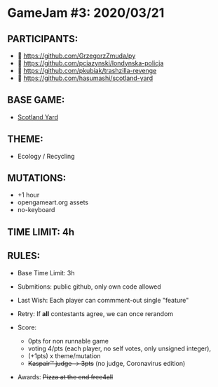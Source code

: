 # GameJam #3: 2020/03/21 #

## PARTICIPANTS: ##
- :1st_place_medal: https://github.com/GrzegorzZmuda/py
- :2nd_place_medal: https://github.com/pciazynski/londynska-policja
- :2nd_place_medal: https://github.com/pkubiak/trashzilla-revenge
- :3rd_place_medal: https://github.com/hasumashi/scotland-yard

## BASE GAME: ##
- [Scotland Yard](https://en.wikipedia.org/wiki/Scotland_Yard_(board_game))

## THEME: ##
- Ecology / Recycling

## MUTATIONS: ##
- +1 hour
- opengameart.org assets
- no-keyboard

## TIME LIMIT: 4h ##

## RULES: ##
- Base Time Limit: 3h
- Submitions: public github, only own code allowed
- Last Wish: Each player can commment-out single "feature"
- Retry: If **all** contestants agree, we can once rerandom
   
- Score:
   - 0pts for non runnable game
   - voting 4/pts (each player, no self votes, only unsigned integer),
   - (+1pts) x theme/mutation
   - ~~Kaspair™ judge -> 3pts~~ (no judge, Coronavirus edition)

- Awards: ~~Pizza at the end free4all~~
   
